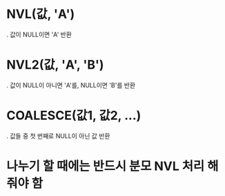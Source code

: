 # NVL(값, 'A')
  . 값이 NULL이면 'A' 반환
# NVL2(값, 'A', 'B')
  . 값이 NULL이 아니면 'A'를, NULL이면 'B'를 반환
# COALESCE(값1, 값2, ...)
  . 값들 중 첫 번째로 NULL이 아닌 값 반환
# 나누기 할 때에는 반드시 분모 NVL 처리 해줘야 함
